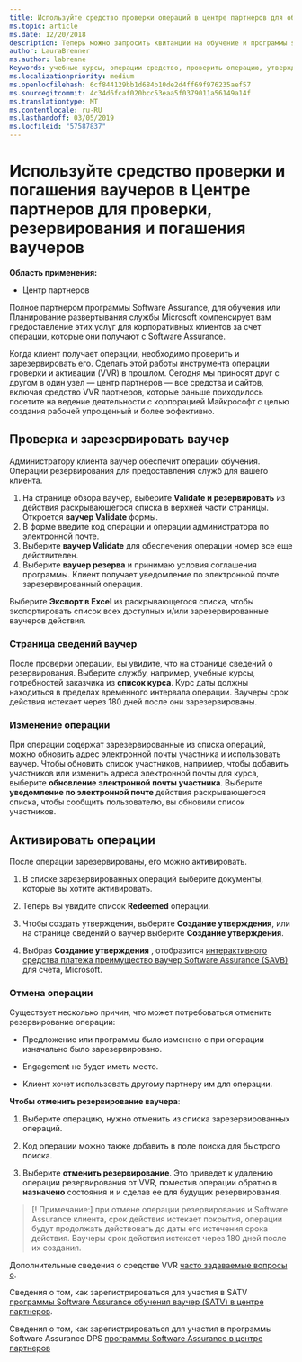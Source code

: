```yaml
---
title: Используйте средство проверки операций в центре партнеров для обучения и других операций | Центр партнеров
ms.topic: article
ms.date: 12/20/2018
description: Теперь можно запросить квитанции на обучение и программы software assurance в центре партнеров
author: LauraBrenner
ms.author: labrenne
Keywords: учебные курсы, операции средство, проверить операцию, утверждения программы software assurance, DPS, SATV
ms.localizationpriority: medium
ms.openlocfilehash: 6cf844129bb1d684b10de2d4ff69f976235aef57
ms.sourcegitcommit: 4c34d6fcaf020bcc53eaa5f0379011a56149a14f
ms.translationtype: MT
ms.contentlocale: ru-RU
ms.lasthandoff: 03/05/2019
ms.locfileid: "57587837"
---
```

# <a name="use-the-voucher-validation-and-redemption-tool-in-partner-center-to-validate-reserve-and-redeem-vouchers"></a>Используйте средство проверки и погашения ваучеров в Центре партнеров для проверки, резервирования и погашения ваучеров 

**Область применения:**

- Центр партнеров

Полное партнером программы Software Assurance, для обучения или Планирование развертывания службы Microsoft компенсирует вам предоставление этих услуг для корпоративных клиентов за счет операции, которые они получают с Software Assurance.

Когда клиент получает операции, необходимо проверить и зарезервировать его. Сделать этой работы инструмента операции проверки и активации (VVR) в прошлом. Сегодня мы приносят друг с другом в один узел — центр партнеров — все средства и сайтов, включая средство VVR партнеров, которые раньше приходилось посетите на ведение деятельности с корпорацией Майкрософт с целью создания рабочей упрощенный и более эффективно.

## <a name="validate-and-reserve-a-voucher"></a>Проверка и зарезервировать ваучер

Администратору клиента ваучер обеспечит операции обучения. Операции резервирования для предоставления служб для вашего клиента.

1. На странице обзора ваучер, выберите **Validate и резервировать** из действия раскрывающегося списка в верхней части страницы. Откроется **ваучер Validate** формы.
2. В форме введите код операции и операции администратора по электронной почте.
3. Выберите **ваучер Validate** для обеспечения операции номер все еще действителен.
4. Выберите **ваучер резерва** и принимаю условия соглашения программы. Клиент получает уведомление по электронной почте зарезервированный операции.

Выберите **Экспорт в Excel** из раскрывающегося списка, чтобы экспортировать список всех доступных и/или зарезервированные ваучеров действия.

### <a name="voucher-details-page"></a>Страница сведений ваучер

После проверки операции, вы увидите, что на странице сведений о резервирования. Выберите службу, например, учебные курсы, потребностей заказчика из **список курса**.
Курс даты должны находиться в пределах временного интервала операции. Ваучеры срок действия истекает через 180 дней после они зарезервированы.

### <a name="modify-a-voucher"></a>Изменение операции

При операции содержат зарезервированные из списка операций, можно обновить адрес электронной почты участника и использовать ваучер. Чтобы обновить список участников, например, чтобы добавить участников или изменить адреса электронной почты для курса, выберите **обновление электронной почты участника**. Выберите **уведомление по электронной почте** действия раскрывающегося списка, чтобы сообщить пользователю, вы обновили список участников.

## <a name="redeem-a-voucher"></a>Активировать операции

После операции зарезервированы, его можно активировать. 

1. В списке зарезервированных операций выберите документы, которые вы хотите активировать. 
2. Теперь вы увидите список **Redeemed** операции.

4. Чтобы создать утверждения, выберите **Создание утверждения**, или на странице сведений о ваучер выберите **Создание утверждения**.

5. Выбрав **Создание утверждения** , отобразится [интерактивного средства платежа преимущество ваучер Software Assurance (SAVB)](https://planningservices.partners.extranet.microsoft.com/en/Pages/getpaid.aspx) для счета, Microsoft.


### <a name="cancel-a-voucher"></a>Отмена операции

Существует несколько причин, что может потребоваться отменить резервирование операции:

- Предложение или программы было изменено с при операции изначально было зарезервировано.

- Engagement не будет иметь место.

- Клиент хочет использовать другому партнеру им для операции.

**Чтобы отменить резервирование ваучера**:

1. Выберите операцию, нужно отменить из списка зарезервированных операций.

2. Код операции можно также добавить в поле поиска для быстрого поиска. 

3. Выберите **отменить резервирование**. Это приведет к удалению операции резервирования от VVR, поместив операции обратно в **назначено** состояния и и сделав ее для будущих резервирования.

>[! Примечание:] при отмене операции резервирования и Software Assurance клиента, срок действия истекает покрытия, операции будут продолжать действовать до даты его истечения срока действия. Ваучеры срок действия истекает через 180 дней после их создания.

Дополнительные сведения о средстве VVR [часто задаваемые вопросы о](vvr-faq.md).

Сведения о том, как зарегистрироваться для участия в SATV [программы Software Assurance обучения ваучер (SATV) в центре партнеров](software-assurance-satv.md).

Сведения о том, как зарегистрироваться для участия в программы Software Assurance DPS [программы Software Assurance в центре партнеров](software-assurance-dps.md)

